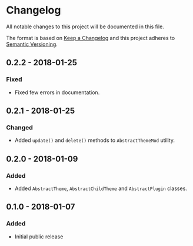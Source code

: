# Changelog
All notable changes to this project will be documented in this file.

The format is based on [Keep a Changelog](http://keepachangelog.com/en/1.0.0/)
and this project adheres to [Semantic Versioning](http://semver.org/spec/v2.0.0.html).

## 0.2.2 - 2018-01-25

### Fixed
- Fixed few errors in documentation.

## 0.2.1 - 2018-01-25

### Changed
- Added `update()` and `delete()` methods to `AbstractThemeMod` utility.

## 0.2.0 - 2018-01-09

### Added
- Added `AbstractTheme`, `AbstractChildTheme` and `AbstractPlugin` classes.

## 0.1.0 - 2018-01-07

### Added
- Initial public release
